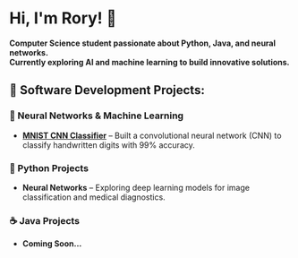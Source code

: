 # Hi, I'm Rory! 👋

**Computer Science student passionate about Python, Java, and neural networks.  
Currently exploring AI and machine learning to build innovative solutions.**

## 🚀 Software Development Projects:

### 🧠 Neural Networks & Machine Learning
- **[MNIST CNN Classifier](https://github.com/rhb140/MNIST-CNN)** – Built a convolutional neural network (CNN) to classify handwritten digits with 99% accuracy.

### 🐍 Python Projects
- **Neural Networks** – Exploring deep learning models for image classification and medical diagnostics.

### ☕ Java Projects
- **Coming Soon...**

